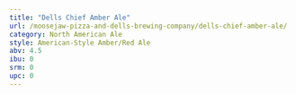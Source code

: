 ```yaml
---
title: "Dells Chief Amber Ale"
url: /moosejaw-pizza-and-dells-brewing-company/dells-chief-amber-ale/
category: North American Ale
style: American-Style Amber/Red Ale
abv: 4.5
ibu: 0
srm: 0
upc: 0
---
```



